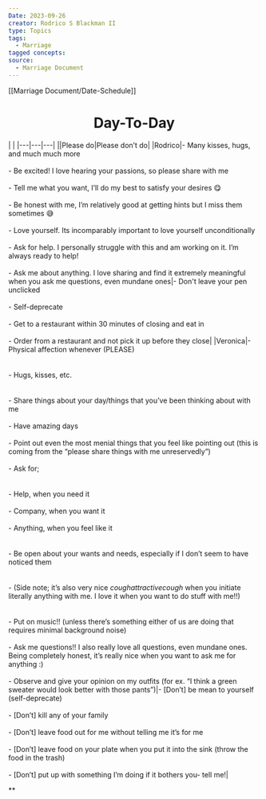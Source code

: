 ```yaml
---
Date: 2023-09-26
creator: Rodrico S Blackman II
type: Topics
tags:
  - Marriage
tagged concepts: 
source:
  - Marriage Document
---
```



[[Marriage Document/Date-Schedule]]
<h1 style="text-align: center;">Day-To-Day</h1>

| |
|---|---|---|
||Please do|Please don’t do|
|Rodrico|- Many kisses, hugs, and much much more<br>    <br>- Be excited! I love hearing your passions, so please share with me <br>    <br>- Tell me what you want, I’ll do my best to satisfy your desires 😋<br>    <br>- Be honest with me, I’m relatively good at getting hints but I miss them sometimes 😅<br>    <br>- Love yourself. Its incomparably important to love yourself unconditionally<br>    <br>- Ask for help. I personally struggle with this and am working on it. I’m always ready to help!<br>    <br>- Ask me about anything. I love sharing and find it extremely meaningful when you ask me questions, even mundane ones|- Don't leave your pen unclicked<br>    <br>- Self-deprecate<br>    <br>- Get to a restaurant within 30 minutes of closing and eat in<br>    <br>- Order from a restaurant and not pick it up before they close|
|Veronica|- Physical affection whenever (PLEASE)<br>    <br><br>- Hugs, kisses, etc.<br>    <br><br>- Share things about your day/things that you’ve been thinking about with me<br>    <br>- Have amazing days<br>    <br>- Point out even the most menial things that you feel like pointing out (this is coming from the “please share things with me unreservedly”)<br>    <br>- Ask for;<br>    <br><br>- Help, when you need it<br>    <br>- Company, when you want it<br>    <br>- Anything, when you feel like it<br>    <br><br>- Be open about your wants and needs, especially if I don’t seem to have noticed them<br>    <br><br>- (Side note; it’s also very nice *coughattractivecough* when you initiate literally anything with me. I love it when you want to do stuff with me!!)<br>    <br><br>- Put on music!! (unless there’s something either of us are doing that requires minimal background noise)<br>    <br>- Ask me questions!! I also really love all questions, even mundane ones. Being completely honest, it’s really nice when you want to ask me for anything :) <br>    <br>- Observe and give your opinion on my outfits (for ex. “I think a green sweater would look better with those pants”)|- [Don’t] be mean to yourself (self-deprecate)<br>    <br>- [Don’t] kill any of your family<br>    <br>- [Don’t] leave food out for me without telling me it’s for me<br>    <br>- [Don’t] leave food on your plate when you put it into the sink (throw the food in the trash)<br>    <br>- [Don’t] put up with something I’m doing if it bothers you- tell me!|



**
